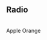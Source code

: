 ## Radio

<br>
<su-radio-group v-model="fruits">
	<su-radio label="Apple" value="apple"> Apple </su-radio>
	<su-radio label="Orange" value="orange"> Orange </su-radio>
</su-radio-group>

<script>
import Vue from 'vue'
export default {
	data () {
        return {
            fruits: 'orange'
        }
    }
}
</script>